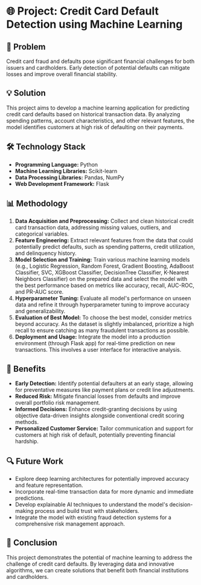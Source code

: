 # 🌐 Project: Credit Card Default Detection using Machine Learning

## 🚀 Problem
Credit card fraud and defaults pose significant financial challenges for both issuers and cardholders. Early detection of potential defaults can mitigate losses and improve overall financial stability.

## 💡 Solution
This project aims to develop a machine learning application for predicting credit card defaults based on historical transaction data. By analyzing spending patterns, account characteristics, and other relevant features, the model identifies customers at high risk of defaulting on their payments.

## 🛠️ Technology Stack
- **Programming Language:** Python
- **Machine Learning Libraries:** Scikit-learn
- **Data Processing Libraries:** Pandas, NumPy
- **Web Development Framework:** Flask 

## 📊 Methodology

1. **Data Acquisition and Preprocessing:** Collect and clean historical credit card transaction data, addressing missing values, outliers, and categorical variables.
2. **Feature Engineering:** Extract relevant features from the data that could potentially predict defaults, such as spending patterns, credit utilization, and delinquency history.
3. **Model Selection and Training:** Train various machine learning models (e.g., Logistic Regression, Random Forest, Gradient Boosting, AdaBoost Classifier, SVC, XGBoost Classifier, DecisionTree Classifier, K-Nearest Neighbors Classifier) on the prepared data and select the model with the best performance based on metrics like accuracy, recall, AUC-ROC, and PR-AUC score. 
4. **Hyperparameter Tuning:** Evaluate all model's performance on unseen data and refine it through hyperparameter tuning to improve accuracy and generalizability.
5. **Evaluation of Best Model:** To choose the best model, consider metrics beyond accuracy. As the dataset is slightly imbalanced, prioritize a high recall to ensure catching as many fraudulent transactions as possible.
6. **Deployment and Usage:** Integrate the model into a production environment (through Flask app) for real-time prediction on new transactions. This involves a user interface for interactive analysis.

## 🌟 Benefits

- **Early Detection:** Identify potential defaulters at an early stage, allowing for preventative measures like payment plans or credit line adjustments.
- **Reduced Risk:** Mitigate financial losses from defaults and improve overall portfolio risk management.
- **Informed Decisions:** Enhance credit-granting decisions by using objective data-driven insights alongside conventional credit scoring methods.
- **Personalized Customer Service:** Tailor communication and support for customers at high risk of default, potentially preventing financial hardship.

## 🔍 Future Work

- Explore deep learning architectures for potentially improved accuracy and feature representation.
- Incorporate real-time transaction data for more dynamic and immediate predictions.
- Develop explainable AI techniques to understand the model's decision-making process and build trust with stakeholders.
- Integrate the model with existing fraud detection systems for a comprehensive risk management approach.

## 🏁 Conclusion

This project demonstrates the potential of machine learning to address the challenge of credit card defaults. By leveraging data and innovative algorithms, we can create solutions that benefit both financial institutions and cardholders.
